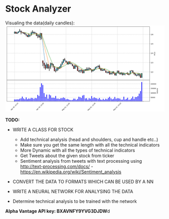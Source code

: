  # Stock Analyzer
Visualing the data(daily candles):
![alt text](VisualizeCandlesExample.PNG)

**TODO:**
* WRITE A CLASS FOR STOCK
    * Add technical analysis (head and shoulders, cup and handle etc..)
    * Make sure you get the same length with all the technical indicators
    * More Dynamic with all the types of technical indicators
    * Get Tweets about the given stock from ticker
    * Sentiment analysis from tweets with text processing using http://text-processing.com/docs/ - https://en.wikipedia.org/wiki/Sentiment_analysis

* CONVERT THE DATA TO FORMATS WHICH CAN BE USED BY A NN
* WRITE A NEURAL NETWORK FOR ANALYSING THE DATA
* Determine technical analysis to be trained with the network

 **Alpha Vantage API key: BXAVNFY9YVG3DJDW**d